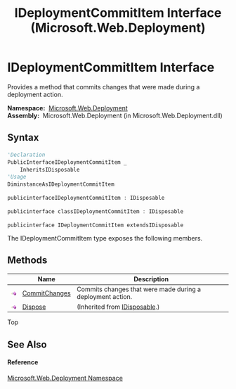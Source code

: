 ﻿---
title: IDeploymentCommitItem Interface (Microsoft.Web.Deployment)
TOCTitle: IDeploymentCommitItem Interface
ms:assetid: T:Microsoft.Web.Deployment.IDeploymentCommitItem
ms:mtpsurl: https://msdn.microsoft.com/en-us/library/microsoft.web.deployment.ideploymentcommititem(v=VS.90)
ms:contentKeyID: 20208674
ms.date: 05/02/2012
mtps_version: v=VS.90
f1_keywords:
- Microsoft.Web.Deployment.IDeploymentCommitItem
dev_langs:
- CSharp
- JScript
- VB
- c++
api_location:
- Microsoft.Web.Deployment.dll
api_name:
- Microsoft.Web.Deployment.IDeploymentCommitItem
api_type:
- Managed
topic_type:
- apiref
- kbSyntax
product_family_name: VS
ROBOTS: INDEX,FOLLOW
---

# IDeploymentCommitItem Interface

Provides a method that commits changes that were made during a deployment action.

**Namespace:**  [Microsoft.Web.Deployment](microsoft-web-deployment-namespace.md)  
**Assembly:**  Microsoft.Web.Deployment (in Microsoft.Web.Deployment.dll)

## Syntax

``` vb
'Declaration
PublicInterfaceIDeploymentCommitItem _
    InheritsIDisposable
'Usage
DiminstanceAsIDeploymentCommitItem
```

``` csharp
publicinterfaceIDeploymentCommitItem : IDisposable
```

``` c++
publicinterface classIDeploymentCommitItem : IDisposable
```

``` jscript
publicinterface IDeploymentCommitItem extendsIDisposable
```

The IDeploymentCommitItem type exposes the following members.

## Methods

<table>
<thead>
<tr class="header">
<th> </th>
<th>Name</th>
<th>Description</th>
</tr>
</thead>
<tbody>
<tr class="odd">
<td><img src="images/Dd565996.pubmethod(en-us,VS.90).gif" title="Public method" alt="Public method" /></td>
<td><a href="ideploymentcommititem-commitchanges-method-microsoft-web-deployment.md">CommitChanges</a></td>
<td>Commits changes that were made during a deployment action.</td>
</tr>
<tr class="even">
<td><img src="images/Dd565996.pubmethod(en-us,VS.90).gif" title="Public method" alt="Public method" /></td>
<td><a href="https://msdn.microsoft.com/en-us/library/es4s3w1d(v=vs.90)">Dispose</a></td>
<td>(Inherited from <a href="https://msdn.microsoft.com/en-us/library/aax125c9(v=vs.90)">IDisposable</a>.)</td>
</tr>
</tbody>
</table>


Top

## See Also

#### Reference

[Microsoft.Web.Deployment Namespace](microsoft-web-deployment-namespace.md)

